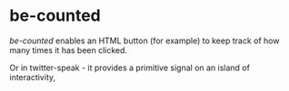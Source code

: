 # be-counted

*be-counted* enables an HTML button (for example) to keep track of how many times it has been clicked.

Or in twitter-speak - it provides a primitive signal on an island of interactivity, 